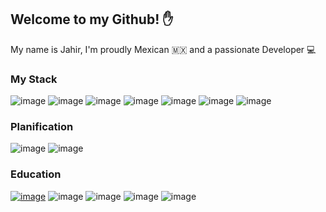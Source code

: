 ## Welcome to my Github! ✋

My name is Jahir, I'm proudly Mexican 🇲🇽 and a passionate Developer 💻

### My Stack
![image](https://img.shields.io/badge/Python-Avanzado-brightgreen?style=for-the-badge&logo=python&logoColor=white)
![image](https://img.shields.io/badge/Django-Avanzado-brightgreen?style=for-the-badge&logo=django&logoColor=white)
![image](https://img.shields.io/badge/DjangoRest-Medio-brightgreen?style=for-the-badge&logo=django&logoColor=white)
![image](https://img.shields.io/badge/React-Basico-yellow?style=for-the-badge&logo=react&logoColor=61DAFB)
![image](https://img.shields.io/badge/AWS-Medio-brightgreen?style=for-the-badge&logo=amazon-aws&logoColor=61DAFB)
![image](https://img.shields.io/badge/DigitalOcean-Medio-brightgreen?style=for-the-badge&logo=digitalocean&logoColor=0080FF)
![image](https://img.shields.io/badge/Visual_Studio_Code-0078D4?style=for-the-badge&logo=visual%20studio%20code&logoColor=white)

### Planification
![image](https://img.shields.io/badge/Notion-000000?style=for-the-badge&logo=notion&logoColor=white)
![image](https://img.shields.io/badge/Asana-DB4B6E?style=for-the-badge&logo=asana&logoColor=white)

### Education
[![image](https://img.shields.io/badge/Universidad_Politécnica_de_San_Luis_Potosí-0052CC?style=for-the-badge)](https://www.upslp.edu.mx/upslp/)
![image](https://img.shields.io/badge/Platzi-brightgreen?style=for-the-badge&logo=Udemy&logoColor=white)
![image](https://img.shields.io/badge/Udemy-EC5252?style=for-the-badge&logo=Udemy&logoColor=white)
![image](https://img.shields.io/badge/free%20code%20camp-27273D?style=for-the-badge&logo=freecodecamp&logoColor=white)
![image](https://img.shields.io/badge/Duolingo-58CC02?style=for-the-badge&logo=Duolingo&logoColor=white)
